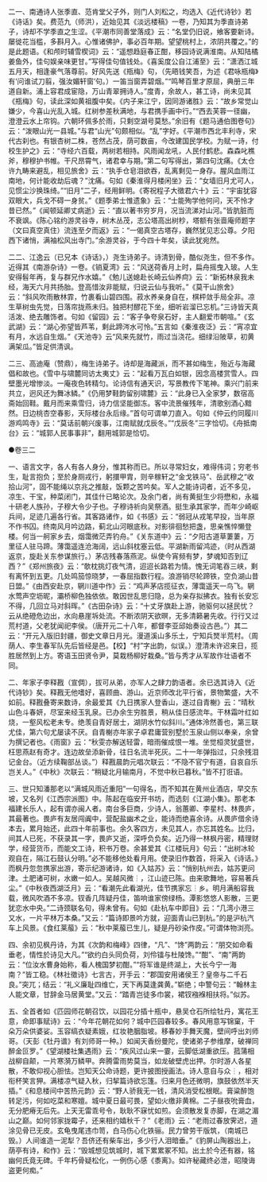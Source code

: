 <!-- { "loadSidebar": true } -->
二一、南通诗人张季直、范肯堂父子外，则门人刘松之，均选入《近代诗钞》若《诗话》矣。费范九（师洪），近始见其《淡远楼稿》一卷，乃知其为季直诗弟子，诗却不学季直之生涩。《平潮市同善堂落成》云：“名堂仍旧说，飨客要新诗。屡徙花当槛，多斟月入。心惟诸佛护，事必百年期。望望桃村上，浓阴共覆之。”的是此题语。《和颅时辅雪楔词》云：“遥想趋庭春正酣，移园诗说满淮南。从知陆橘姜鱼外，佳句娱亲味更甘。”写得佳句值钱处。《喜奚度公自江浦至》云：”潇洒江城五月天，相逢豪气落尊前。好风先送《瓶梅》句，（先晤钱笑吾，为述《君咏瓶梅》有‘问谁试刀翦，强汝媚轩窗’句。）一笛当窗弄碧烟。”“鸣琴百里才原屈，典册三年道自新。浦上容君成宦隐，万山青翠拥诗人。”度青，余故人，甚工诗，尚未见其《瓶梅》句，读此深如黄祖腹中矣。《内子来江宁，因同游诸胜》云：“故乡常觉山嫌少，今喜山光乱入城。红树参差秋满地，与君携手画中行。”“西去芙蓉一径幽，澄澄云水上帘钩。六朝环佩多於雨，只剩空湖号莫愁。”余旧有《题马通伯图卷句》云：“泼眼山光一县城。”与君“山光”句颇相似。“乱”字好。《平潮市西北丰利寺，宋代古刹也。有银杏树二株，苍然占茂，荫可数亩，今改建国民学校。为赋一诗，付校生护之》云：“寺经六百载，两树若相持。风雨闻龙吼，人民付鹤悲。森森叱樵斧，穆穆护书帷。干尺昂霄气，诸君幸与期。”第二句写得出，第四句沈痛。《太仓许九畴来避乱，相见旅舍》云：“执手仓皂泪欲吞，乱离剩见一身存。腥风血雨江南地，何计能收劫后魂？”沈痛。句如《秦淮得月楼闲坐》云：“女墙旧月尤可人，见惯尘沙换珠绮。”“旧月”二子，经用鲜明。《寄祝程子大徵君六十》云：“宇宙犹容双眼大，兵戈不碍一身贫。”《题季弟士惟遗象》云：“士能殉学他何问，天不怜才昔已然。”《闻顿延卿丈病逝》云：“直以著书穷岁月，况当流涕对山河。”皆肮脏而不衰飒。《陈心铭约游灵谷寺，树木丛茂，志公塔高出树杪，塔额有张啬庵师题字（文曰真空真住）流连至夕而返》云：“一偈真空古塔存，巍然犹见志公尊。夕阳西下诸悄，满袖松风出寺门。”余游灵谷，于今四十年矣，读此犹宛然。

二二、江逸云（已兄本《诗话》，）尧生诗弟子。诗清到骨，酷似尧生，但不多作。近得其《南游杂诗》一卷。《销夏湾》云：“风送荷香月上时，扁舟摇曳入玻。人生安得髫年再，复与群兄作水嬉。”《勉儿送媳赴长崎云仙养疴》云：“新拓林泉我未经，海天六月共扬胎。登高惜汝非能赋，归说云仙与我听。”《莫干山旅舍》云：“斜风吹雨散林霏，竹裹看山碧四围。菽水养亲身自在，棋枰敛手局全非。凉生草树虫先觉，日落帘拢燕未归。独把村醪花下坐，细听岩溜已忘机。”三诗皆天真活泼、绝去雕饰者。句如《留园》云：“客子争夸泉石好，主人翻爱市朝喧。”《玄武湖》云：“湖心弥望皆芦苇，剩此蹄涔水可怜。”五言如《秦淮夜泛》云：“宵凉宜有月，水远自生烟。”《天池寺》云“风来先就竹，雨过当浇花。细绿沿陂草，初黄满架瓜。”皆足供清讽。

二三、高迪庵（赞鼎），梅生诗弟子。诗却是海藏派，而不甚如梅生，殆近与海藏倡和故也。《雪中与啸麓同访太夷丈》云：“起看万瓦白如银，因念高楼赏雪人。四壁墨光增惨淡。一庵夜色转精匀。论诗信有通天识，写景教传下笔神。乘兴门前来共立，迥风还为舞冰鳞。”《仍用梦鞋韵留别啸麓》云：“此身已入全家梦，数宿高斋始回鞋。戴月而来乘雪归，诗力信坚能御冻。客中流景催残年，清歌别酒心黯然。日边桃杏空春影，天际楼台永后缘。”首句可谓单刀直入。句如《仲云约同履川游鸡鸣寺》云：“莫话前朝兴废事，江南赋就戊辰冬。”“戊辰冬”三字恰切。《舟抵南台》云：“城郭人民事事非”，翻用城郭是恰切。



●卷三二

一、语言文字，各人有各人身分，惟其称而已。所以寻常妇女，难得伟词；穷老书生，耻言抱负；至於身厕戎行，躬擐甲胄，则辛稼轩之“金戈铁马”、岳武穆之“收拾山河”，固不能绳以京兆之推敲，饭颗之苦吟矣。军人之能诗词者，近不多见，凉生、干宝，种菜闭门，其佳什已略论次。及余门者，尚有黄挺生少将懋和，永福十研老人族孙，子穆大令少子也。子穆诗祈向吴祭酒。挺生承其家学，而年少崎岖兵间，足迹几遍各行省。其客路诸作，如《书感》云：“弱冠从戎笔早投，当年原不作书囚。终南风月吟边路，蓟北山河眼底秋。对影徘徊愁把盏，思亲憔悴懒登楼。何当一舸家乡去，烟霭微茫弄钓舟。”《关东道中》云：“夕阳古道草萋萋，万里征人驻马蹄。薄霭遥连沧海阔，远山斜枕塞云低。平湖新雨留鸿迹，（时从西湖返京，旋赴关东参谋旅行。）茅店残春落燕泥。纵使今宵频有梦，梦魂知否到辽西？”《郑州旅夜》云：“欹枕挑灯夜气清，迢迢长路若为情。愧无词笔吞三峡，剩有离怀到五更。几处鸣笳惊晓梦，一春屈指数行程。浪游销尽轮蹄铁，空负湖山昔日盟。”《由西安赴京，辋川道中作》云：“鸡声茅店揽征衣，薄霭遥天一鸟飞。辋水莺声空坜昵，灞桥柳色独依依。敢因世乱思归隐，总为亲存拟拂衣。独有长安忘不得，几回立马对斜晖。”《古田杂诗》云：“十丈牙旗赴上游，驰驱何以拯民忧？云从绝磴危边出，水向悬崖坼处流。不断浓阴天欲暝，无多清籁暑先收。行行又过荒村道，父老犹闻祀李侯。（唐开元二十八年，都督李亚邱始奏设古邑。”）其二云：“开元入版旧封疆，御史文章日月光。漫道溪山多乐土，宁知兵燹半荒村。（周荫人、李生春军队先后皆经是邑。【校】“村”字出韵，似误。）澄清未许迟来日，揽胜居然到上方。寄语玉田贤令尹，莫栽杨柳好栽桑。”皆与秀才从军故作壮语者不同。

二、年家子李释戡（宣倜），拔可从弟，亦军人之肆力韵语者。余已选其诗入《近代诗钞》矣。释戡无他嗜好，喜顾曲、游山。近京师改北平行省，景物繁盛，大不如前。释戡叠寄来数诗，余最爱其《九日携家人登香山，遂过自青榭》云：“晴秋山色斗春妍，尽室来经玉乳泉。已办余生穷胜景，稍从佳日感流年。干林霜叶红如烧，一壑风松老未专。绝羡自青好居士，湖阴水竹似斜川。”通体泠然善也，第三联尤佳，第六句尤屡读不厌。自青榭亦年家子卓君庸营别墅於玉泉山侧以奉亲，余曾为撰记者也。《雨窗》云：“秋雯亦解送轻雷，暗雨催成恨一堆。坐觉桓灵犹盛世，枉思燕赵有奇才。连边故垒添新骨，往日名流半死灰。二十一年弹指过，只余残泪记金台。（近方续鞠部丛谈。”）释戡晨韵元唱次联云：“不隐不官宁有道，自哀自乐岂关人。”《中秋》次联云：“稍疑北月输南月，不觉中秋已暮秋。”皆不打诳语。

三、世只知潘那老以“满城风雨近重阳”一句得名，而不知其在黄州业酒店，早交东坡，又名列《江西宗派图》中。陈起在临安开书坊，而选刻《江湖小集》。那老本福建长乐人，起有谓亦闽人者。南台多巨商，少诗人，翁蕙卿、李星村、林畏庐，其最著也。畏庐有友居闯阗中，营配盐幽术之业，能诗而绝喜余诗。从畏庐借余诗本去，累月始还，此四十年前事也。余久客四方，未见其人，亦忘其姓名。比归，间其人已死，不获录其一字，畏庐又逝，深呼负负矣。近乃得一林枫丹密，精理财学，经营货币，而能文工诗，积书万卷。余甚爱其《江楼玩月》句云：“出树冰轮观自在，隔江石鼓认分明。”必不能移他处看月用。使录旧作数首，将采入《诗话。》而枫丹忽忽携家出游，寄示纪游诸诗，如《入姑苏》云：“悄别杭州去，姑苏更问津。土肥诸可树，水嫩一如人。吴越风微┆，江山迹已陈。由来歌舞地，容易著兵尘。”《中秋夜西湖泛月》云：“看潮先此看湖光，佳节携家忘┆乡。明月满船容我载，微风吹酒不多凉。钗香几阵疑丹佳，笛响谁家傍绿杨。潭影悠悠人影散，三更犹恋水中央。”二诗颈联名句，得未曾有。句如《赴杭车中即目》云：“几湾小港三又水，一片平林万本桑。”又云：“篇诗即景吟方就，迎面青山已到杭。”的是沪杭汽车上风景。《食红莱菔》云：“秋中莱菔已生儿，疑是丹砂染作皮。”可谓体物浏亮。

四、余初见枫丹诗，为其《次韵和梅峰》四律，“凡”、“馋”两韵云：“朋交如命看垂老，情性於诗见大凡。”“欲约白头同负荷，刘伶镭与杜陵馋。”“酣”、“南”两韵云：“位汝水曹身始称，看人槐国梦初酣。”“将军谁是终湖上，大长今宁一海南？”皆工稳。《林社徵诗》七言古，开手云：“郡国安用诸侯王？皇帝与二千石良。”突兀；结云：“礼义廉耻四维亡，天下再莫逢龚黄。”崭绝；中警句云：“翰林主人能文章，甘辞金马居黄堂。”又云：“踏青岂徒多巾裳，裙钗襁褓相扶将。”似苏。

五、全首者如《匹园师花朝召饮，以园花分插十瓶中，悬吴仓石所绘牡丹，寓花王意，命即事赋诗》云：“今年花朝花如何？城中匹园春较多。春风用意写锦窠，干朵万朵供婆娑。玉容缟衣疑素娥，红妆艳胭脂坡。移春妙手舞天魔，壁间呼出刘师哥。（天彭《牡丹谱》有刘师哥一种。）如闻天香纷曼陀，使诸弟子参维摩，破禅同醉金叵罗。”《望湖楼社集遇雨》云：“疾风过山来一霎，云脚低湖重欲压。菰蒲相战柳自颠，一片寒漪万鳞甲。奔腾雷雨势莫当，如龙破壁虎出押。尔时游人各星散，不敢仰视心胆怯。岂知天公命诗题，更许披图授画法。诗人意自与众┆，相对衔杯笑言狎。满楼凉气疑入秋，归挈篇诗欲忘篷。归来月色还微明，旗鼓依然半天插。”《和息楼间中苦热元韵》云：“野人骄我无一钱，清风消受松根眠。膏粱醉饱转足污，何如吃菜和寒嬗。城中夏日最可畏，望如火缴非黄棉。二子昼夜吮膏血，无分肥瘠无后先。上天无雷乖号令，耿耿不寐忧如煎。会须散发复赤脚，在湖之湄山之巅。如何邻家拢霉子，还来相约嬉秋千？”《老雨》云：“老雨过春放霁迟，道涂见骨已无皮。玄龟曳尾违巾笥，白马伤心化铁骊。民力曾劳干版筑，（南城已毁。）人间谁造一泥犁？吾侪还有柴车出，多少行人泪暗垂。”《豹屏山陶器出上，荫亭有诗，和作》云：“毁城想见筑城时，城下累累冢不知。出土於今还有器，铭幽何氏竟无碑。千年朽骨疑松化，一例伤心感《黍离》。如许秘藏终必泄，昭陵诲盗更何痴。”

